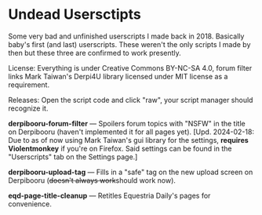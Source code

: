 # Undead Usersctipts
Some very bad and unfinished userscripts I made back in 2018. Basically baby's first (and last) userscripts. These weren't the only scripts I made by then but these three are confirmed to work presently.

License: Everything is under Creative Commons BY-NC-SA 4.0, forum filter links Mark Taiwan's Derpi4U library licensed under MIT license as a requirement.

Releases: Open the script code and click "raw", your script manager should recognize it.

**derpibooru-forum-filter** — Spoilers forum topics with "NSFW" in the title on Derpibooru (haven't implemented it for all pages yet). [Upd. 2024-02-18: Due to as of now using Mark Taiwan's gui library for the settings, __requires Violentmonkey__ if you're on Firefox. Said settings can be found in the "Userscripts" tab on the Settings page.]

**derpibooru-upload-tag** — Fills in a "safe" tag on the new upload screen on Derpibooru (~~doesn't always work~~should work now).

**eqd-page-title-cleanup** — Retitles Equestria Daily's pages for convenience.
